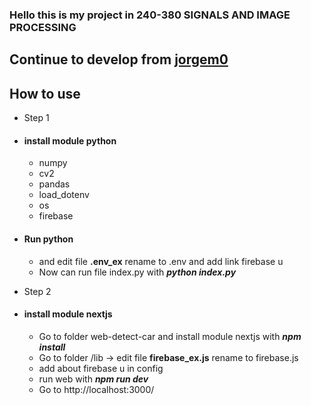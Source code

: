 ### Hello this is my project in 240-380	SIGNALS AND IMAGE PROCESSING
## Continue to develop from [jorgem0](https://github.com/jorgem0/traffic_counter)
## How to use
* Step 1
- #### install module python 
  -  numpy 
  -  cv2 
  - pandas  
  - load_dotenv 
  - os 
  - firebase 
- #### Run python 
  - and edit file **.env_ex** rename to  .env and add link firebase u
  - Now can run file index.py with **_python index.py_**
* Step 2 
- #### install module nextjs
  -  Go to folder web-detect-car and install module nextjs with **_npm install_**
  -  Go to folder /lib -> edit file **firebase_ex.js** rename to firebase.js
  - add about firebase u in config
  - run web with **_npm run dev_** 
  - Go to http://localhost:3000/
